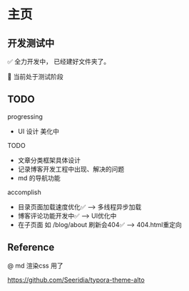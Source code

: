 # 主页

## 开发测试中

✅ 全力开发中， 已经建好文件夹了。

🧩 当前处于测试阶段

## TODO

progressing

- UI 设计 美化中

TODO

- 文章分类框架具体设计
- 记录博客开发工程中出现、解决的问题
- md 的导航功能

accomplish

- 目录页面加载速度优化✅  --> 多线程异步加载
- 博客评论功能开发中✅    --> UI优化中
- 在子页面 如 /blog/about 刷新会404✅  --> 404.html重定向

## Reference

@ md 渲染css 用了

https://github.com/Seeridia/typora-theme-alto
